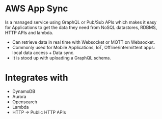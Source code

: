 # AWS App Sync

Is a managed service using GraphQL or Pub/Sub APIs which makes it easy for Applications to get the data they need from NoSQL datastores, RDBMS, HTTP APIs and lambda.

- Can retrieve data in real time with Websocket or MQTT on Websocket.
- Commonly used for Mobile Applications, IoT, Offline/intermittent apps: local data access + Data sync.
- It is stood up with uploading a GraphQL schema.

# Integrates with

- DynamoDB
- Aurora
- Opensearch
- Lambda
- HTTP -> Public HTTP APIs